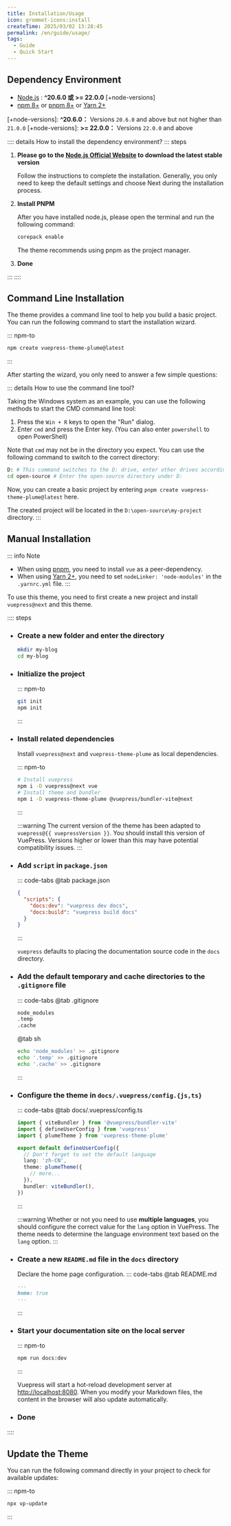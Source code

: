 ```yaml
---
title: Installation/Usage
icon: grommet-icons:install
createTime: 2025/03/02 13:28:45
permalink: /en/guide/usage/
tags:
  - Guide
  - Quick Start
---
```


<script setup>
const vuepressVersion = __VUEPRESS_VERSION__
</script>

## Dependency Environment

- [Node.js](https://nodejs.org/) : **^20.6.0 或 >= 22.0.0** [+node-versions]
- [npm 8+](https://www.npmjs.com/) or [pnpm 8+](https://pnpm.io/zh/) or [Yarn 2+](https://yarnpkg.com/)

[+node-versions]: **^20.6.0：** Versions `20.6.0` and above but not higher than `21.0.0`
[+node-versions]: **>= 22.0.0：** Versions `22.0.0` and above

:::: details How to install the dependency environment?
::: steps

1. **Please go to the [Node.js Official Website](https://nodejs.org/zh-cn) to download the latest stable version**

   Follow the instructions to complete the installation. Generally, you only need to keep the default settings and choose Next during the installation process.

2. **Install PNPM**

   After you have installed node.js, please open the terminal and run the following command:

   ```sh
   corepack enable
   ```

   The theme recommends using pnpm as the project manager.

3. **Done**

:::
::::

## Command Line Installation

The theme provides a command line tool to help you build a basic project. You can run the following command to start the installation wizard.

::: npm-to

```sh
npm create vuepress-theme-plume@latest
```

:::

After starting the wizard, you only need to answer a few simple questions:

<!-- @include: ../../snippet/create.snippet.md ---->

::: details How to use the command line tool?

Taking the Windows system as an example, you can use the following methods to start the CMD command line tool:

1. Press the `Win + R` keys to open the "Run" dialog.
2. Enter `cmd` and press the Enter key. (You can also enter `powershell` to open PowerShell)

Note that `cmd` may not be in the directory you expect. You can use the following command to switch to the correct directory:

```sh
D: # This command switches to the D: drive, enter other drives according to the actual situation
cd open-source # Enter the open-source directory under D:
```

Now, you can create a basic project by entering `pnpm create vuepress-theme-plume@latest` here.

The created project will be located in the `D:\open-source\my-project` directory.
:::

## Manual Installation

::: info Note

- When using [pnpm](https://pnpm.io/zh/), you need to install `vue` as a peer-dependency.
- When using [Yarn 2+](https://yarnpkg.com/), you need to set `nodeLinker: 'node-modules'` in the `.yarnrc.yml` file.
  :::

To use this theme, you need to first create a new project and install `vuepress@next` and this theme.

:::: steps

- ### Create a new folder and enter the directory

  ``` sh :no-line-numbers
  mkdir my-blog
  cd my-blog
  ```

- ### Initialize the project

  ::: npm-to

  ``` sh
  git init
  npm init
  ```

  :::

- ### Install related dependencies

  Install `vuepress@next` and `vuepress-theme-plume` as local dependencies.

  ::: npm-to

  ```sh
  # Install vuepress
  npm i -D vuepress@next vue
  # Install theme and bundler
  npm i -D vuepress-theme-plume @vuepress/bundler-vite@next
  ```

  :::

  :::warning
  The current version of the theme has been adapted to <code>vuepress@{{ vuepressVersion }}</code>. You should install this version of VuePress. Versions higher or lower than this may have potential compatibility issues.
  :::

- ### Add `script` in `package.json`

  ::: code-tabs
  @tab package.json

  ``` json :no-line-numbers
  {
    "scripts": {
      "docs:dev": "vuepress dev docs",
      "docs:build": "vuepress build docs"
    }
  }
  ```

  :::

  `vuepress` defaults to placing the documentation source code in the `docs` directory.

- ### Add the default temporary and cache directories to the `.gitignore` file

  ::: code-tabs
  @tab .gitignore

  ``` txt :no-line-numbers
  node_modules
  .temp
  .cache
  ```

  @tab sh

  ``` sh :no-line-numbers
  echo 'node_modules' >> .gitignore
  echo '.temp' >> .gitignore
  echo '.cache' >> .gitignore
  ```

  :::

- ### Configure the theme in `docs/.vuepress/config.{js,ts}`

  ::: code-tabs
  @tab docs/.vuepress/config.ts

  ``` ts :no-line-numbers
  import { viteBundler } from '@vuepress/bundler-vite'
  import { defineUserConfig } from 'vuepress'
  import { plumeTheme } from 'vuepress-theme-plume'

  export default defineUserConfig({
    // Don't forget to set the default language
    lang: 'zh-CN',
    theme: plumeTheme({
      // more...
    }),
    bundler: viteBundler(),
  })
  ```

  :::

  :::warning
  Whether or not you need to use **multiple languages**, you should configure the correct value for the `lang` option in VuePress. The theme needs to determine the language environment text based on the `lang` option.
  :::

- ### Create a new `README.md` file in the `docs` directory

  Declare the home page configuration.
  ::: code-tabs
  @tab README.md

  ``` md :no-line-numbers
  ---
  home: true
  ---
  ```

  :::

- ### Start your documentation site on the local server

  ::: npm-to

  ``` sh
  npm run docs:dev
  ```

  :::

  Vuepress will start a hot-reload development server at [http://localhost:8080](http://localhost:8080). When you modify your Markdown files, the content in the browser will also update automatically.

- ### Done

::::

## Update the Theme

You can run the following command directly in your project to check for available updates:

::: npm-to

``` sh
npx vp-update
```

:::
